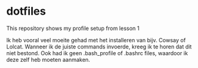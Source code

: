# dotfiles
This repository shows my profile setup from lesson 1

Ik heb vooral veel moeite gehad met het installeren van bijv. Cowsay of Lolcat. Wanneer ik de juiste commands invoerde, kreeg ik te horen dat dit niet bestond. Ook had ik geen .bash_profile of .bashrc files, waardoor ik deze zelf heb moeten aanmaken.
